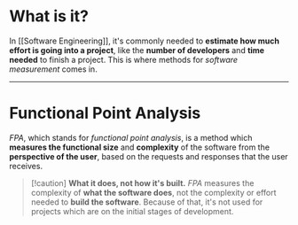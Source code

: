 # What is it?

In [[Software Engineering]], it's commonly needed to **estimate how much effort is going into a project**, like the **number of developers** and **time needed** to finish a project. This is where methods for *software measurement* comes in.
___
# Functional Point Analysis

*FPA*, which stands for *functional point analysis*, is a method which **measures the functional size** and **complexity** of the software from the **perspective of the user**, based on the requests and responses that the user receives.

>[!caution]  **What it does, not how it's built.**
> *FPA* measures the complexity of **what the software does**, not the complexity or effort needed to **build the software**. Because of that, it's not used for projects which are on the initial stages of development.

